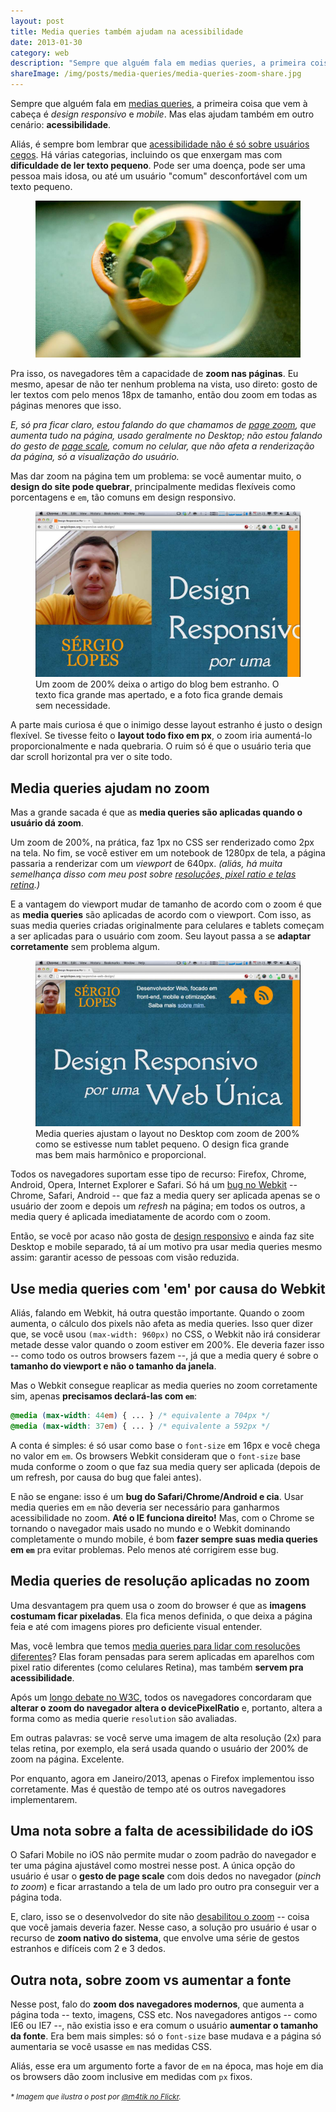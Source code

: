 ```yaml
---
layout: post
title: Media queries também ajudam na acessibilidade
date: 2013-01-30
category: web
description: "Sempre que alguém fala em medias queries, a primeira coisa que vem à cabeça é design responsivo e mobile. Mas elas ajudam também em acessibilidade."
shareImage: /img/posts/media-queries/media-queries-zoom-share.jpg
---
```


Sempre que alguém fala em [medias queries](http://blog.caelum.com.br/flexibilidade-em-paginas-para-dispositivos-moveis-com-media-queries/), a primeira coisa que vem à cabeça é *design responsivo* e *mobile*. Mas elas ajudam também em outro cenário: **acessibilidade**.

Aliás, é sempre bom lembrar que [acessibilidade não é só sobre usuários cegos](http://a11yproject.com/posts/myth-accessibility-is-blind-people/). Há várias categorias, incluindo os que enxergam mas com **dificuldade de ler texto pequeno**. Pode ser uma doença, pode ser uma pessoa mais idosa, ou até um usuário "comum" desconfortável com um texto pequeno.

<figure>
	<img src="/img/posts/media-queries/media-queries-zoom.jpg">
</figure>

Pra isso, os navegadores têm a capacidade de **zoom nas páginas**. Eu mesmo, apesar de não ter nenhum problema na vista, uso direto: gosto de ler textos com pelo menos 18px de tamanho, então dou zoom em todas as páginas menores que isso. 

*E, só pra ficar claro, estou falando do que chamamos de [page zoom](http://trac.webkit.org/wiki/ScalesAndZooms), que aumenta tudo na página, usado geralmente no Desktop; não estou falando do gesto de [page scale](http://trac.webkit.org/wiki/ScalesAndZooms), comum no celular, que não afeta a renderização da página, só a visualização do usuário.*

Mas dar zoom na página tem um problema: se você aumentar muito, o **design do site pode quebrar**, principalmente medidas flexíveis como porcentagens e `em`, tão comuns em design responsivo.

<figure>
	<img src="/img/posts/media-queries/zoom-quebrando.jpg" alt="Screenshot do blog com zoom de 200% quebrando o layout">
	<figcaption>Um zoom de 200% deixa o artigo do blog bem estranho. O texto fica grande mas apertado, e a foto fica grande demais sem necessidade.</figcaption>
</figure>

A parte mais curiosa é que o inimigo desse layout estranho é justo o design flexível. Se tivesse feito o **layout todo fixo em px**, o zoom iria aumentá-lo proporcionalmente e nada quebraria. O ruim só é que o usuário teria que dar scroll horizontal pra ver o site todo.

## Media queries ajudam no zoom

Mas a grande sacada é que as **media queries são aplicadas quando o usuário dá zoom**. 

Um zoom de 200%, na prática, faz 1px no CSS ser renderizado como 2px na tela. No fim, se você estiver em um notebook de 1280px de tela, a página passaria a renderizar com um *viewport* de 640px. *(aliás, há muita semelhança disso com meu post sobre [resoluções, pixel ratio e telas retina](/resolucoes-dpi-pixel-ratio-retina/).)* 

E a vantagem do viewport mudar de tamanho de acordo com o zoom é que as **media queries** são aplicadas de acordo com o viewport. Com isso, as suas media queries criadas originalmente para celulares e tablets começam a ser aplicadas para o usuário com zoom. Seu layout passa a se **adaptar corretamente** sem problema algum.

<figure>
	<img src="/img/posts/media-queries/zoom-ok.jpg" alt="Screenshot do blog com zoom de 200% aplicando as media queries">
	<figcaption>Media queries ajustam o layout no Desktop com zoom de 200% como se estivesse num tablet pequeno. O design fica grande mas bem mais harmônico e proporcional.</figcaption>
</figure>

Todos os navegadores suportam esse tipo de recurso: Firefox, Chrome, Android, Opera, Internet Explorer e Safari. Só há um [bug no Webkit](https://bugs.webkit.org/show_bug.cgi?id=41063) -- Chrome, Safari, Android -- que faz a media query ser aplicada apenas se o usuário der zoom e depois um *refresh* na página; em todos os outros, a media query é aplicada imediatamente de acordo com o zoom.

Então, se você por acaso não gosta de [design responsivo](/responsive-web-design/) e ainda faz site Desktop e mobile separado, tá aí um motivo pra usar media queries mesmo assim: garantir acesso de pessoas com visão reduzida.

## Use media queries com 'em' por causa do Webkit

Aliás, falando em Webkit, há outra questão importante. Quando o zoom aumenta, o cálculo dos pixels não afeta as media queries. Isso quer dizer que, se você usou `(max-width: 960px)` no CSS, o Webkit não irá considerar metade desse valor quando o zoom estiver em 200%. Ele deveria fazer isso -- como todo os outros browsers fazem --, já que a media query é sobre o **tamanho do viewport e não o tamanho da janela**.

Mas o Webkit consegue reaplicar as media queries no zoom corretamente sim, apenas **precisamos declará-las com `em`**:

```css 
@media (max-width: 44em) { ... } /* equivalente a 704px */
@media (max-width: 37em) { ... } /* equivalente a 592px */
```

A conta é simples: é só usar como base o `font-size` em 16px e você chega no valor em `em`. Os browsers Webkit consideram que o `font-size` base muda conforme o zoom o que faz sua media query ser aplicada (depois de um refresh, por causa do bug que falei antes).

E não se engane: isso é um **bug do Safari/Chrome/Android e cia**. Usar media queries em `em` não deveria ser necessário para ganharmos acessibilidade no zoom. **Até o IE funciona direito!** Mas, com o Chrome se tornando o navegador mais usado no mundo e o Webkit dominando completamente o mundo mobile, é bom **fazer sempre suas media queries em `em`** pra evitar problemas. Pelo menos até corrigirem esse bug.

## Media queries de resolução aplicadas no zoom

Uma desvantagem pra quem usa o zoom do browser é que as **imagens costumam ficar pixeladas**. Ela fica menos definida, o que deixa a página feia e até com imagens piores pro deficiente visual entender.

Mas, você lembra que temos [media queries para lidar com resoluções diferentes](/media-queries-retina/)? Elas foram pensadas para serem aplicadas em aparelhos com pixel ratio diferentes (como celulares Retina), mas também **servem pra acessibilidade**.

Após um [longo debate no W3C](http://w3-org.9356.n7.nabble.com/Behavior-of-device-pixel-ratio-under-zoom-td6589.html), todos os navegadores concordaram que **alterar o zoom do navegador altera o devicePixelRatio** e, portanto, altera a forma como as media querie `resolution` são avaliadas.

Em outras palavras: se você serve uma imagem de alta resolução (2x) para telas retina, por exemplo, ela será usada quando o usuário der 200% de zoom na página. Excelente.

Por enquanto, agora em Janeiro/2013, apenas o Firefox implementou isso corretamente. Mas é questão de tempo até os outros navegadores implementarem.

## Uma nota sobre a falta de acessibilidade do iOS

O Safari Mobile no iOS não permite mudar o zoom padrão do navegador e ter uma página ajustável como mostrei nesse post. A única opção do usuário é usar o **gesto de page scale** com dois dedos no navegador (*pinch to zoom*) e ficar arrastando a tela de um lado pro outro pra conseguir ver a página toda.

E, claro, isso se o desenvolvedor do site não [desabilitou o zoom](/libere-zoom-nas-paginas-mobile/) -- coisa que você jamais deveria fazer. Nesse caso, a solução pro usuário é usar o recurso de **zoom nativo do sistema**, que envolve uma série de gestos estranhos e difíceis com 2 e 3 dedos.

## Outra nota, sobre zoom vs aumentar a fonte

Nesse post, falo do **zoom dos navegadores modernos**, que aumenta a página toda -- texto, imagens, CSS etc. Nos navegadores antigos -- como IE6 ou IE7 --, não existia isso e era comum o usuário **aumentar o tamanho da fonte**. Era bem mais simples: só o `font-size` base mudava e a página só aumentaria se você usasse `em` nas medidas CSS. 

Aliás, esse era um argumento forte a favor de `em` na época, mas hoje em dia os browsers dão zoom inclusive em medidas com `px` fixos.

<small><i>* Imagem que ilustra o post por <a href="http://www.flickr.com/photos/m4tik/47714548/" rel="nofollow">@m4tik no Flickr</a>.</i></small>
